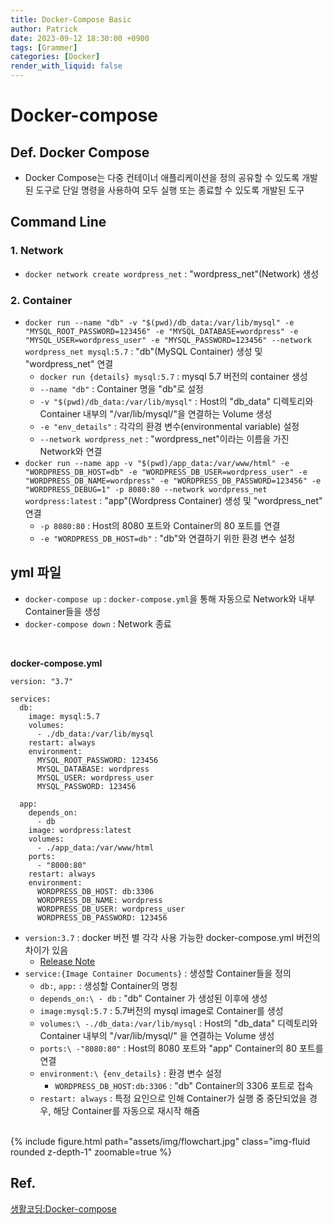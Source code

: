 ```yaml
---
title: Docker-Compose Basic
author: Patrick
date: 2023-09-12 18:30:00 +0900
tags: [Grammer]
categories: [Docker]
render_with_liquid: false
---
```

# Docker-compose
## Def. Docker Compose
- Docker Compose는 다중 컨테이너 애플리케이션을 정의 공유할 수 있도록 개발된 도구로 단일 명령을 사용하여 모두 실행 또는 종료할 수 있도록 개발된 도구

## Command Line
### 1. Network
- `docker network create wordpress_net` : "wordpress_net"(Network) 생성
### 2. Container
- `docker run --name "db" -v "$(pwd)/db_data:/var/lib/mysql" -e "MYSQL_ROOT_PASSWORD=123456" -e "MYSQL_DATABASE=wordpress" -e "MYSQL_USER=wordpress_user" -e "MYSQL_PASSWORD=123456" --network wordpress_net mysql:5.7` : "db"(MySQL Container) 생성 및 "wordpress_net" 연결
    - `docker run {details} mysql:5.7` : mysql 5.7 버전의 container 생성
    - `--name "db"` : Container 명을 "db"로 설정
    - `-v "$(pwd)/db_data:/var/lib/mysql"` : Host의 "db_data" 디렉토리와 Container 내부의 "/var/lib/mysql/"을 연결하는 Volume 생성
    - `-e "env_details"` : 각각의 환경 변수(environmental variable) 설정
    - `--network wordpress_net` : "wordpress_net"이라는 이름을 가진 Network와 연결
- `docker run --name app -v "$(pwd)/app_data:/var/www/html" -e "WORDPRESS_DB_HOST=db" -e "WORDPRESS_DB_USER=wordpress_user" -e "WORDPRESS_DB_NAME=wordpress" -e "WORDPRESS_DB_PASSWORD=123456" -e "WORDPRESS_DEBUG=1" -p 8080:80 --network wordpress_net wordpress:latest` : "app"(Wordpress Container) 생성 및 "wordpress_net" 연결
    - `-p 8080:80` : Host의 8080 포트와 Container의 80 포트를 연결
    - `-e "WORDPRESS_DB_HOST=db"` : "db"와 연결하기 위한 환경 변수 설정

## yml 파일
- `docker-compose up` : `docker-compose.yml`을 통해 자동으로 Network와 내부 Container들을 생성
- `docker-compose down` : Network 종료

<br>

**docker-compose.yml**
```
version: "3.7"

services:
  db:
    image: mysql:5.7
    volumes:
      - ./db_data:/var/lib/mysql
    restart: always
    environment:
      MYSQL_ROOT_PASSWORD: 123456
      MYSQL_DATABASE: wordpress
      MYSQL_USER: wordpress_user
      MYSQL_PASSWORD: 123456
  
  app:
    depends_on: 
      - db
    image: wordpress:latest
    volumes:
      - ./app_data:/var/www/html
    ports:
      - "8000:80"
    restart: always
    environment:
      WORDPRESS_DB_HOST: db:3306
      WORDPRESS_DB_NAME: wordpress
      WORDPRESS_DB_USER: wordpress_user
      WORDPRESS_DB_PASSWORD: 123456
```

- `version:3.7` : docker 버전 별 각각 사용 가능한 docker-compose.yml 버전의 차이가 있음
    - [Release Note](https://docs.docker.com/compose/release-notes/)
- `service:{Image Container Documents}` : 생성할 Container들을 정의
    - `db:`, `app:` : 생성할 Container의 명칭
    - `depends_on:\ - db` : "db" Container 가 생성된 이후에 생성
    - `image:mysql:5.7` : 5.7버전의 mysql image로 Container를 생성
    - `volumes:\ -./db_data:/var/lib/mysql` : Host의 "db_data" 디렉토리와 Container 내부의 "/var/lib/mysql/" 을 연결하는 Volume 생성
    - `ports:\ -"8080:80"` : Host의 8080 포트와 "app" Container의 80 포트를 연결
    - `environment:\ {env_details}` : 환경 변수 설정
        - `WORDPRESS_DB_HOST:db:3306` : "db" Container의 3306 포트로 접속
    - `restart: always` : 특정 요인으로 인해 Container가 실행 중 중단되었을 경우, 해당 Container를 자동으로 재시작 해줌
<br>

<div class="row mt-3">
  <div class="col-sm mt-3 mt-md-0">
    {% include figure.html path="assets/img/flowchart.jpg" class="img-fluid rounded z-depth-1" zoomable=true %}
  </div>
</div>

## Ref.
[생활코딩:Docker-compose](https://bit.ly/docker-compose-sample)